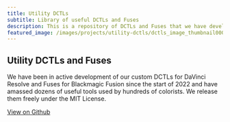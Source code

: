 ```yaml
---
title: Utility DCTLs
subtitle: Library of useful DCTLs and Fuses
description: This is a repository of DCTLs and Fuses that we have developed and released open source.
featured_image: /images/projects/utility-dctls/dctls_image_thumbnail0000.jpg
---
```


## Utility DCTLs and Fuses

We have been in active development of our custom DCTLs for DaVinci Resolve and Fuses for Blackmagic Fusion since the start of 2022 and have amassed dozens of useful tools used by hundreds of colorists. We release them freely under the MIT License.

<a href="https://github.com/thatcherfreeman/utility-dctls" class="button button--large">View on Github</a>